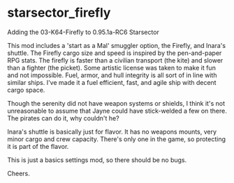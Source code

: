 # starsector_firefly
Adding the 03-K64-Firefly to 0.95.1a-RC6 Starsector 

This mod includes a 'start as a Mal' smuggler option, the Firefly, and Inara's shuttle.
The Firefly cargo size and speed is inspired by the pen-and-paper RPG stats. The firefly is faster than a civilian transport (the kite) and slower than a fighter (the picket). Some artistic license was taken to make it fun and not impossible. Fuel, armor, and hull integrity is all sort of in line with similar ships. 
I've made it a fuel efficient, fast, and agile ship with decent cargo space.

Though the serenity did not have weapon systems or shields, I think it's not unreasonable to assume that Jayne could have stick-welded a few on there. The pirates can do it, why couldn't he?

Inara's shuttle is basically just for flavor. It has no weapons mounts, very minor cargo and crew capacity. There's only one in the game, so protecting it is part of the flavor.

This is just a basics settings mod, so there should be no bugs.

Cheers.
